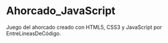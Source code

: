 # Ahorcado_JavaScript
Juego del ahorcado creado con HTML5, CSS3 y JavaScript por EntreLineasDeCódigo.
